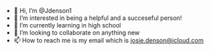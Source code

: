- 👋 Hi, I’m @Jdenson1
- 👀 I’m interested in being a helpful and a succeseful person!
- 🌱 I’m currently learning in high school
- 💞️ I’m looking to collaborate on anything new
- 📫 How to reach me is my email which is josie.denson@icloud.com

<!---
Jdenson1/Jdenson1 is a ✨ special ✨ repository because its `README.md` (this file) appears on your GitHub profile.
You can click the Preview link to take a look at your changes.
--->
